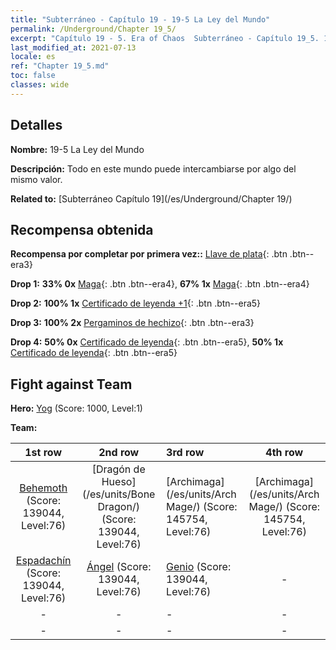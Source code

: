 ```yaml
---
title: "Subterráneo - Capítulo 19 - 19-5 La Ley del Mundo"
permalink: /Underground/Chapter 19_5/
excerpt: "Capítulo 19 - 5. Era of Chaos  Subterráneo - Capítulo 19_5. 19-5 La Ley del Mundo"
last_modified_at: 2021-07-13
locale: es
ref: "Chapter 19_5.md"
toc: false
classes: wide
---
```


## Detalles

 **Nombre:** 19-5 La Ley del Mundo

 **Descripción:** Todo en este mundo puede intercambiarse por algo del mismo valor.

 **Related to:** [Subterráneo Capítulo 19](/es/Underground/Chapter 19/)

## Recompensa obtenida

 **Recompensa por completar por primera vez::** [Llave de plata](/ItemsES/con_693/){: .btn .btn--era3}

 **Drop 1:** **33% 0x** [Maga](/ItemsES/unt_238/){: .btn .btn--era4}, **67% 1x** [Maga](/ItemsES/unt_238/){: .btn .btn--era4}

 **Drop 2:** **100% 1x** [Certificado de leyenda +1](/ItemsES/mat_74/){: .btn .btn--era5}

 **Drop 3:** **100% 2x** [Pergaminos de hechizo](/ItemsES/con_694/){: .btn .btn--era3}

 **Drop 4:** **50% 0x** [Certificado de leyenda](/ItemsES/mat_67/){: .btn .btn--era5}, **50% 1x** [Certificado de leyenda](/ItemsES/mat_67/){: .btn .btn--era5}


## Fight against Team
 **Hero:** [Yog](/es/heroes/Yog/) (Score: 1000, Level:1)

 **Team:**


  | 1st row | 2nd row | 3rd row | 4th row |
  |:----:|:----:|:----|:----:|
  | [Behemoth](/es/units/Behemoth/) (Score: 139044, Level:76)  | [Dragón de Hueso](/es/units/Bone Dragon/) (Score: 139044, Level:76)  | [Archimaga](/es/units/Arch Mage/) (Score: 145754, Level:76)  | [Archimaga](/es/units/Arch Mage/) (Score: 145754, Level:76)  |
  | [Espadachín](/es/units/Swordsman/) (Score: 139044, Level:76)  | [Ángel](/es/units/Angel/) (Score: 139044, Level:76)  | [Genio](/es/units/Genie/) (Score: 139044, Level:76)  | - |
  | - | - | - | - |
  | - | - | - | - |


